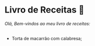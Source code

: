 # Livro de Receitas :currency_exchange:

###### Olá, Bem-vindos ao meu livro de receitas:

- Torta de macarrão com calabresa;

  

